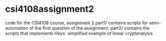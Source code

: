 # csi4108assignment2
code for the CSI4108 course, assignment 2
part1/ contains scripts for semi-automation of the first question of the assignment, 
part2/ contains the scripts that implements Heys' simplified example of linear cryptanalysis
